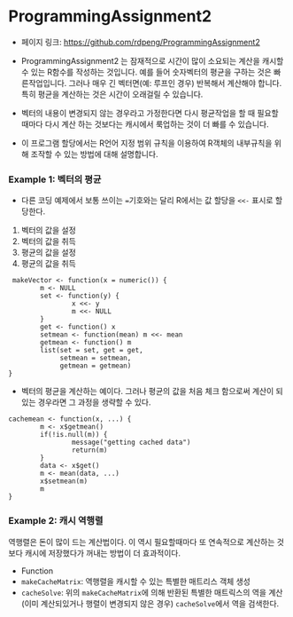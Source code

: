 ProgrammingAssignment2
==========================
- 페이지 링크: https://github.com/rdpeng/ProgrammingAssignment2

- ProgrammingAssignment2 는 잠재적으로 시간이 많이 소요되는 계산을 캐시할 수 있는 R함수를 작성하는 것입니다. 
예를 들어 숫자벡터의 평균을 구하는 것은 빠른작업입니다. 그러나 매우 긴 벡터면(예: 루프인 경우) 반복해서 계산해야 합니다. 특히 평균을 계산하는 것은 시간이 오래걸릴 수 있습니다. 
- 벡터의 내용이 변경되지 않는 경우라고 가정한다면 
다시 평균작업을 할 때 필요할 때마다 다시 계산 하는 것보다는 캐시에서 룩업하는 것이 더 빠를 수 있습니다. 
- 이 프로그램 할당에서는 R언어 지정 범위 규칙을 이용하여 R객체의 내부규칙을 위해 조작할 수 있는 방법에 대해 설명합니다.

### Example 1: 벡터의 평균

- 다른 코딩 예제에서 보통 쓰이는  `=`기호와는 달리 
R에서는 값 할당을 `<<-` 표시로 할당한다. 

1. 벡터의 값을 설정
2. 벡터의 값을 취득
3. 평균의 값을 설정
4. 평균의 값을 취득

```
 makeVector <- function(x = numeric()) {
        m <- NULL
        set <- function(y) {
                x <<- y
                m <<- NULL
        }
        get <- function() x
        setmean <- function(mean) m <<- mean
        getmean <- function() m
        list(set = set, get = get,
             setmean = setmean,
             getmean = getmean)
}
```

- 벡터의 평균을 계산하는 예이다. 그러나 평균의 값을 처음 체크 함으로써 계산이 되있는 경우라면 그 과정을 생략할 수 있다.  

```
cachemean <- function(x, ...) {
        m <- x$getmean()
        if(!is.null(m)) {
                message("getting cached data")
                return(m)
        }
        data <- x$get()
        m <- mean(data, ...)
        x$setmean(m)
        m
}
```

 ### Example 2: 캐시 역행렬
 
 역행렬은 돈이 많이 드는 계산법이다. 이 역시 필요할때마다 또 연속적으로 계산하는 것보다 캐시에 저장했다가 꺼내는 방법이 더 효과적이다. 
 
- Function 
 -  `makeCacheMatrix`: 역행렬을 캐시할 수 있는 특별한 매트리스 객체 생성
 - `cacheSolve`: 위의 `makeCacheMatrix`에 의해 반환된 특별한 매트릭스의 역을 계산 (이미 계산되있거나 행렬이 변경되지 않은 경우) `cacheSolve`에서 역을 검색한다. 
 
 
 
 
 
